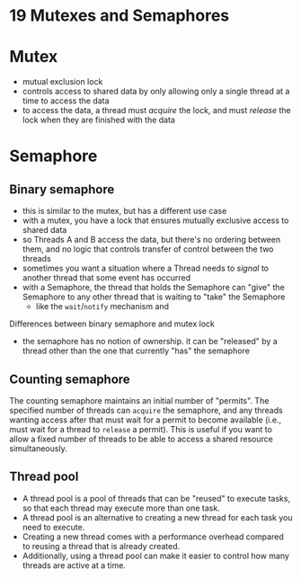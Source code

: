 # 19 Mutexes and Semaphores

# Mutex

* mutual exclusion lock
* controls access to shared data by only allowing only a single thread at a time to access the data
* to access the data, a thread must *acquire* the lock, and must *release* the lock when they are finished with the data

# Semaphore

## Binary semaphore

* this is similar to the mutex, but has a different use case
* with a mutex, you have a lock that ensures mutually exclusive access to shared data
* so Threads A and B access the data, but there's no ordering between them, and no logic that controls transfer of control between the two threads
* sometimes you want a situation where a Thread needs to *signal* to another thread that some event has occurred
* with a Semaphore, the thread that holds the Semaphore can "give" the Semaphore to any other thread that is waiting to "take" the Semaphore
  * like the `wait`/`notify` mechanism and 


Differences between binary semaphore and mutex lock

* the semaphore has no notion of ownership. it can be "released" by a thread other than the one that currently "has" the semaphore

## Counting semaphore

The counting semaphore maintains an initial number of "permits". The specified number of threads can `acquire` the semaphore, and any threads wanting access after that must wait for a permit to become available (i.e., must wait for a thread to `release` a permit). This is useful if you want to allow a fixed number of threads to be able to access a shared resource simultaneously.

## Thread pool

* A thread pool is a pool of threads that can be "reused" to execute tasks, so that each thread may execute more than one task.
* A thread pool is an alternative to creating a new thread for each task you need to execute.
* Creating a new thread comes with a performance overhead compared to reusing a thread that is already created.
* Additionally, using a thread pool can make it easier to control how many threads are active at a time.
